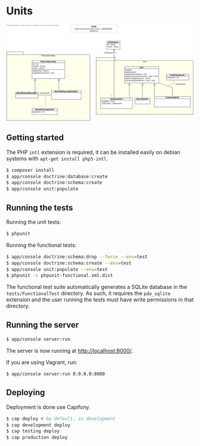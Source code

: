 # Units

![UML diagram](docs/UML.jpg)

## Getting started

The PHP `intl` extension is required, it can be installed easily on debian systems with `apt-get install php5-intl`.

```bash
$ composer install
$ app/console doctrine:database:create
$ app/console doctrine:schema:create
$ app/console unit:populate
```

## Running the tests

Running the unit tests:

```bash
$ phpunit
```

Running the functional tests:

```bash
$ app/console doctrine:schema:drop --force --env=test
$ app/console doctrine:schema:create --env=test
$ app/console unit:populate --env=test
$ phpunit -c phpunit-functional.xml.dist
```

The functional test suite automatically generates a SQLite database in the `tests/FunctionalTest` directory.
As such, it requires the `pdo_sqlite` extension and the user running the
tests must have write permissions in that directory.

## Running the server

```bash
$ app/console server:run
```

The server is now running at [http://localhost:8000/](http://localhost:8000/).

If you are using Vagrant, run:

```bash
$ app/console server:run 0.0.0.0:8000
```

## Deploying

Deployment is done use Capifony.

```bash
$ cap deploy # by default, in development
$ cap development deploy
$ cap testing deploy
$ cap production deploy
```
